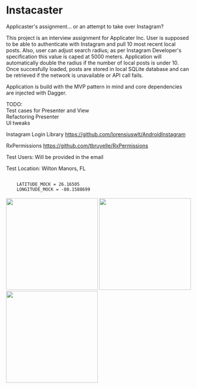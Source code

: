 # Instacaster

Applicaster's assignment... or an attempt to take over Instagram?


This project is an interview assignment for Applicater Inc.
User is supposed to be able to authenticate with Instagram and pull 10 most recent local posts. Also, user can adjust search radius; as per Instagram Developer's specification this value is caped at 5000 meters. Application will automatically double the radius if the number of local posts is under 10. Once succesfully loaded, posts are stored in local SQLite database and can be retrieved if the network is unavailable or API call fails.

Application is build with the MVP pattern in mind and core dependencies are injected with Dagger.

TODO:
<br />
Test cases for Presenter and View
<br />
Refactoring Presenter
<br />
UI tweaks

Instagram Login Library
https://github.com/lorensiuswlt/AndroidInstagram

RxPermissions
https://github.com/tbruyelle/RxPermissions

Test Users:
Will be provided in the email

Test Location: Wilton Manors, FL 

<code>
    LATITUDE_MOCK = 26.16505
    LONGITUDE_MOCK = -80.1588699
</code>
<br />
<img src="https://user-images.githubusercontent.com/22647547/28331324-990389da-6bbe-11e7-8720-9badce243342.jpg" width="250">
<img src="https://user-images.githubusercontent.com/22647547/28331327-9b4793f8-6bbe-11e7-897a-3d016ad7ab36.jpg" width="250">
<img src="https://user-images.githubusercontent.com/22647547/28331330-9d382d80-6bbe-11e7-8b46-32cfc4ad4afc.jpg" width="250">

